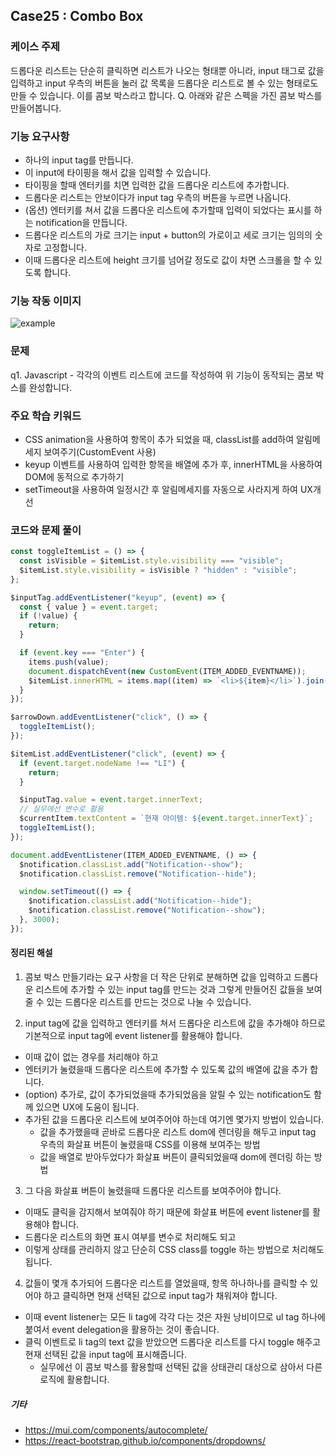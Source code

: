 ## Case25 : Combo Box


### 케이스 주제
드롭다운 리스트는 단순히 클릭하면 리스트가 나오는 형태뿐 아니라, input 태그로 값을 입력하고 input 우측의 버튼을 눌러 값 목록을 드롭다운 리스트로 볼 수 있는 형태로도 만들 수 있습니다. 이를 콤보 박스라고 합니다.
Q. 아래와 같은 스펙을 가진 콤보 박스를 만들어봅니다.


### 기능 요구사항
- 하나의 input tag를 만듭니다.
- 이 input에 타이핑을 해서 값을 입력할 수 있습니다.
- 타이핑을 할때 엔터키를 치면 입력한 값을 드롭다운 리스트에 추가합니다.
- 드롭다운 리스트는 안보이다가 input tag 우측의 버튼을 누르면 나옵니다.
- (옵션) 엔터키를 쳐서 값을 드롭다운 리스트에 추가할때 입력이 되었다는 표시를 하는 notification을 만듭니다.
- 드롭다운 리스트의 가로 크기는 input + button의 가로이고 세로 크기는 임의의 숫자로 고정합니다.
- 이때 드롭다운 리스트에 height 크기를 넘어갈 정도로 값이 차면 스크롤을 할 수 있도록 합니다.


### 기능 작동 이미지
![example](https://user-images.githubusercontent.com/59094619/134638576-3cec6005-b905-49c7-b880-618bd29e70e5.gif)


### 문제
q1. Javascript - 각각의 이벤트 리스트에 코드를 작성하여 위 기능이 동작되는 콤보 박스를 완성합니다.


### 주요 학습 키워드
- CSS animation을 사용하여 항목이 추가 되었을 때, classList를 add하여 알림메세지 보여주기(CustomEvent 사용)
- keyup 이벤트를 사용하여 입력한 항목을 배열에 추가 후, innerHTML을 사용하여 DOM에 동적으로 추가하기
- setTimeout을 사용하여 일정시간 후 알림메세지를 자동으로 사라지게 하여 UX개선

### 코드와 문제 풀이
```js
const toggleItemList = () => {
  const isVisible = $itemList.style.visibility === "visible";
  $itemList.style.visibility = isVisible ? "hidden" : "visible";
};

$inputTag.addEventListener("keyup", (event) => {
  const { value } = event.target;
  if (!value) {
    return;
  }

  if (event.key === "Enter") {
    items.push(value);
    document.dispatchEvent(new CustomEvent(ITEM_ADDED_EVENTNAME));
    $itemList.innerHTML = items.map((item) => `<li>${item}</li>`).join("");
  }
});

$arrowDown.addEventListener("click", () => {
  toggleItemList();
});

$itemList.addEventListener("click", (event) => {
  if (event.target.nodeName !== "LI") {
    return;
  }

  $inputTag.value = event.target.innerText;
  // 실무에선 변수로 활용
  $currentItem.textContent = `현재 아이템: ${event.target.innerText}`;
  toggleItemList();
});

document.addEventListener(ITEM_ADDED_EVENTNAME, () => {
  $notification.classList.add("Notification--show");
  $notification.classList.remove("Notification--hide");

  window.setTimeout(() => {
    $notification.classList.add("Notification--hide");
    $notification.classList.remove("Notification--show");
  }, 3000);
});
```


#### 정리된 해설
1. 콤보 박스 만들기라는 요구 사항을 더 작은 단위로 분해하면 값을 입력하고 드롭다운 리스트에 추가할 수 있는 input tag를 만드는 것과 그렇게 만들어진 값들을 보여줄 수 있는 드롭다운 리스트를 만드는 것으로 나눌 수 있습니다.

2. input tag에 값을 입력하고 엔터키를 쳐서 드롭다운 리스트에 값을 추가해야 하므로 기본적으로 input tag에 event listener를 활용해야 합니다.
- 이때 값이 없는 경우를 처리해야 하고
- 엔터키가 눌렸을때 드롭다운 리스트에 추가할 수 있도록 값의 배열에 값을 추가 합니다.
- (option) 추가로, 값이 추가되었을때 추가되었음을 알릴 수 있는 notification도 함께 있으면 UX에 도움이 됩니다.
- 추가된 값을 드롭다운 리스트에 보여주어야 하는데 여기엔 몇가지 방법이 있습니다.
  * 값을 추가했을때 곧바로 드롭다운 리스트 dom에 렌더링을 해두고 input tag 우측의 화살표 버튼이 눌렸을때 CSS를 이용해 보여주는 방법
  * 값을 배열로 받아두었다가 화살표 버튼이 클릭되었을때 dom에 렌더링 하는 방법

3. 그 다음 화살표 버튼이 눌렸을때 드롭다운 리스트를 보여주어야 합니다.
- 이때도 클릭을 감지해서 보여줘야 하기 때문에 화살표 버튼에 event listener를 활용해야 합니다.
- 드롭다운 리스트의 화면 표시 여부를 변수로 처리해도 되고
- 이렇게 상태를 관리하지 않고 단순히 CSS class를 toggle 하는 방법으로 처리해도 됩니다.

4. 값들이 몇개 추가되어 드롭다운 리스트를 열었을때, 항목 하나하나를 클릭할 수 있어야 하고 클릭하면 현재 선택된 값으로 input tag가 채워져야 합니다.
- 이때 event listener는 모든 li tag에 각각 다는 것은 자원 낭비이므로 ul tag 하나에 붙여서 event delegation을 활용하는 것이 좋습니다.
- 클릭 이벤트로 li tag의 text 값을 받았으면 드롭다운 리스트를 다시 toggle 해주고 현재 선택된 값을 input tag에 표시해줍니다.
  * 실무에선 이 콤보 박스를 활용할때 선택된 값을 상태관리 대상으로 삼아서 다른 로직에 활용합니다.


##### 기타
- https://mui.com/components/autocomplete/
- https://react-bootstrap.github.io/components/dropdowns/
